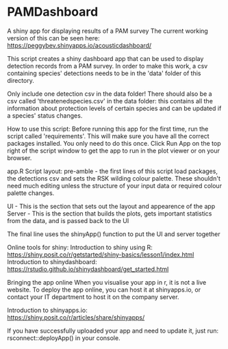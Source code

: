# PAMDashboard
A shiny app for displaying results of a PAM survey
The current working version of this can be seen here: 
https://peggybev.shinyapps.io/acousticdashboard/

This script creates a shiny dashboard app that can be used to display detection records from a PAM survey. 
In order to make this work, a csv containing species' detections needs to be in the 'data' folder of this directory. 

Only include one detection csv in the data folder! There should also be a csv called 'threatenedspecies.csv' in 
the data folder: this contains all the information about protection levels of certain species and 
can be updated if a species' status changes.

How to use this script:
Before running this app for the first time, run the script called 'requirements'. This will make sure you have all the correct packages
installed. You only need to do this once. Click Run App on the top right of the script window to get the app to run in the plot viewer or on your browser. 

app.R Script layout:
pre-amble - the first lines of this script load packages, the detections csv and sets the RSK wilding colour palette. These shouldn't need much editing unless
the structure of your input data or required colour palette changes.

UI - This is the section that sets out the layout and appearence of the app
Server - This is the section that builds the plots, gets important statistics from the data, and is passed back to the UI

The final line uses the shinyApp() function to put the UI and server together

Online tools for shiny:
Introduction to shiny using R: https://shiny.posit.co/r/getstarted/shiny-basics/lesson1/index.html
Introduction to shinydashboard: https://rstudio.github.io/shinydashboard/get_started.html

Bringing the app online
When you visualise your app in r, it is not a live website. 
To deploy the app online, you can host it at shinyapps.io, or contact your IT department to host it on the company server.

Introduction to shinyapps.io: https://shiny.posit.co/r/articles/share/shinyapps/

If you have successfully uploaded your app and need to update it, just run:
rsconnect::deployApp()
in your console.
